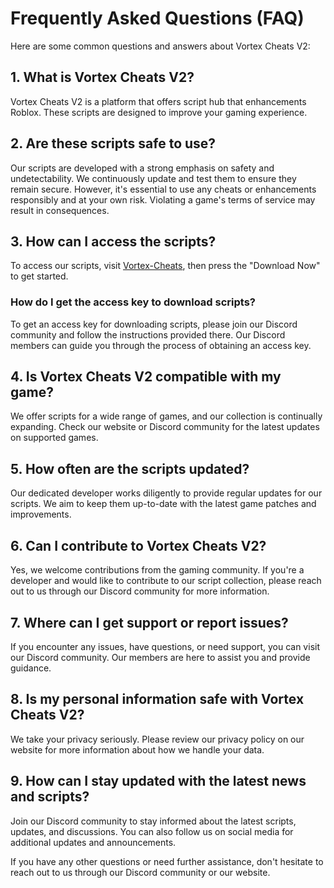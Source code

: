 # Frequently Asked Questions (FAQ)

Here are some common questions and answers about Vortex Cheats V2:

## 1. What is Vortex Cheats V2?

Vortex Cheats V2 is a platform that offers script hub that enhancements Roblox. These scripts are designed to improve your gaming experience.

## 2. Are these scripts safe to use?

Our scripts are developed with a strong emphasis on safety and undetectability. We continuously update and test them to ensure they remain secure. However, it's essential to use any cheats or enhancements responsibly and at your own risk. Violating a game's terms of service may result in consequences.

## 3. How can I access the scripts?

To access our scripts, visit [Vortex-Cheats](https://Vortex-Cheats.github.io), then press the "Download Now" to get started.

### How do I get the access key to download scripts?

To get an access key for downloading scripts, please join our Discord community and follow the instructions provided there. Our Discord members can guide you through the process of obtaining an access key.


## 4. Is Vortex Cheats V2 compatible with my game?

We offer scripts for a wide range of games, and our collection is continually expanding. Check our website or Discord community for the latest updates on supported games.

## 5. How often are the scripts updated?

Our dedicated developer works diligently to provide regular updates for our scripts. We aim to keep them up-to-date with the latest game patches and improvements.

## 6. Can I contribute to Vortex Cheats V2?

Yes, we welcome contributions from the gaming community. If you're a developer and would like to contribute to our script collection, please reach out to us through our Discord community for more information.

## 7. Where can I get support or report issues?

If you encounter any issues, have questions, or need support, you can visit our Discord community. Our members are here to assist you and provide guidance.

## 8. Is my personal information safe with Vortex Cheats V2?

We take your privacy seriously. Please review our privacy policy on our website for more information about how we handle your data.

## 9. How can I stay updated with the latest news and scripts?

Join our Discord community to stay informed about the latest scripts, updates, and discussions. You can also follow us on social media for additional updates and announcements.

If you have any other questions or need further assistance, don't hesitate to reach out to us through our Discord community or our website.
